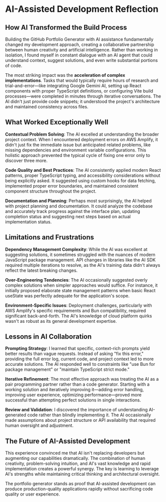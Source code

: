 # AI-Assisted Development Reflection

## How AI Transformed the Build Process

Building the GitHub Portfolio Generator with AI assistance fundamentally changed my development approach, creating a collaborative partnership between human creativity and artificial intelligence. Rather than working in isolation, I found myself in constant dialogue with an AI agent that could understand context, suggest solutions, and even write substantial portions of code.

The most striking impact was the **acceleration of complex implementations**. Tasks that would typically require hours of research and trial-and-error—like integrating Google Gemini AI, setting up React components with proper TypeScript definitions, or configuring Vite build processes—were completed in minutes through iterative conversations. The AI didn't just provide code snippets; it understood the project's architecture and maintained consistency across files.

## What Worked Exceptionally Well

**Contextual Problem Solving**: The AI excelled at understanding the broader project context. When I encountered deployment errors on AWS Amplify, it didn't just fix the immediate issue but anticipated related problems, like missing dependencies and environment variable configurations. This holistic approach prevented the typical cycle of fixing one error only to discover three more.

**Code Quality and Best Practices**: The AI consistently applied modern React patterns, proper TypeScript typing, and accessibility considerations without being explicitly asked. It suggested using custom hooks for data fetching, implemented proper error boundaries, and maintained consistent component structure throughout the project.

**Documentation and Planning**: Perhaps most surprisingly, the AI helped with project planning and documentation. It could analyze the codebase and accurately track progress against the interface plan, updating completion status and suggesting next steps based on actual implementation status.

## Limitations and Frustrations

**Dependency Management Complexity**: While the AI was excellent at suggesting solutions, it sometimes struggled with the nuances of modern JavaScript package management. API changes in libraries like the AI SDK required multiple iterations to resolve, as the AI's training data didn't always reflect the latest breaking changes.

**Over-Engineering Tendencies**: The AI occasionally suggested overly complex solutions when simpler approaches would suffice. For instance, it initially proposed elaborate state management patterns when basic React useState was perfectly adequate for the application's scope.

**Environment-Specific Issues**: Deployment challenges, particularly with AWS Amplify's specific requirements and Bun compatibility, required significant back-and-forth. The AI's knowledge of cloud platform quirks wasn't as robust as its general development expertise.

## Lessons in AI Collaboration

**Prompting Strategy**: I learned that specific, context-rich prompts yield better results than vague requests. Instead of asking "fix this error," providing the full error log, current code, and project context led to more accurate solutions. The AI responded well to constraints like "use Bun for package management" or "maintain TypeScript strict mode."

**Iterative Refinement**: The most effective approach was treating the AI as a pair programming partner rather than a code generator. Starting with a working solution and iteratively improving it—adding error handling, improving user experience, optimizing performance—proved more successful than attempting perfect solutions in single interactions.

**Review and Validation**: I discovered the importance of understanding AI-generated code rather than blindly implementing it. The AI occasionally made assumptions about project structure or API availability that required human oversight and adjustment.

## The Future of AI-Assisted Development

This experience convinced me that AI isn't replacing developers but augmenting our capabilities dramatically. The combination of human creativity, problem-solving intuition, and AI's vast knowledge and rapid implementation creates a powerful synergy. The key is learning to leverage AI's strengths while maintaining critical thinking and architectural oversight.

The portfolio generator stands as proof that AI-assisted development can produce production-quality applications rapidly without sacrificing code quality or user experience.